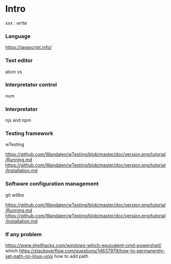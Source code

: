 # Intro

xxx : write

### Language

https://javascript.info/

### Text editor

atom
vs

### Interpretator control

nvm

### Interpretator

njs and npm

### Testing framework

wTesting

https://github.com/Wandalen/wTesting/blob/master/doc/version.eng/tutorial/Running.md
https://github.com/Wandalen/wTesting/blob/master/doc/version.eng/tutorial/Installation.md

### Software configuration management

git
willbe

https://github.com/Wandalen/wTesting/blob/master/doc/version.eng/tutorial/Running.md
https://github.com/Wandalen/wTesting/blob/master/doc/version.eng/tutorial/Installation.md

### If any problem

https://www.shellhacks.com/windows-which-equivalent-cmd-powershell/
which
https://stackoverflow.com/questions/14637979/how-to-permanently-set-path-on-linux-unix
how to add path
